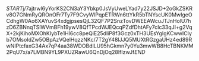 $START$j/7ajtrwl6yYorKS2CN3aY3Ybkp0JsVyUweLYad7y22JSJD+2oGkZSKRv8O7GNmRyQROnOFr7Ty7F9CvyWlPqpETRWn6ttYkR5bTNYscUK0MwIgeOCdhgW0Ao6XAYuvS4xdgjpsesQjL32QF7P2SnzTovDWEEAWcuJTJnHolU7hzD6ZBNnqTSiWVmBFh19ywV8QfTPcdWJEQcqPZdfDhtAFy7cIc33qJI+g2VqX+2kjKihoMXOhKIybTe1Hl6cc8peQiE25dliP8f3Gcz0xTH3UEsYgIgKCwwICIyb7OMsoIdZw5OBpAzVQelHqzzNKc/7T2gY48lJJQ5MUXtRGzgaUHz4ed89RwNIPtcfaxG34Ax7qP4aa38WDOBdlLU95hGkmn7y0Yu3mwWB8HcTBNKMM2PqU7x/a7LMBN9YL9PXUZRawU6QnDjOq28lfIzwJf$END$